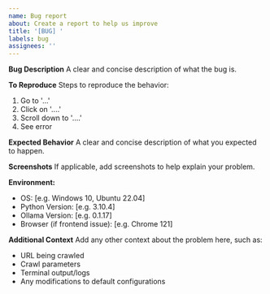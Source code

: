 ```yaml
---
name: Bug report
about: Create a report to help us improve
title: '[BUG] '
labels: bug
assignees: ''
---
```


**Bug Description**
A clear and concise description of what the bug is.

**To Reproduce**
Steps to reproduce the behavior:
1. Go to '...'
2. Click on '....'
3. Scroll down to '....'
4. See error

**Expected Behavior**
A clear and concise description of what you expected to happen.

**Screenshots**
If applicable, add screenshots to help explain your problem.

**Environment:**
 - OS: [e.g. Windows 10, Ubuntu 22.04]
 - Python Version: [e.g. 3.10.4]
 - Ollama Version: [e.g. 0.1.17]
 - Browser (if frontend issue): [e.g. Chrome 121]

**Additional Context**
Add any other context about the problem here, such as:
- URL being crawled
- Crawl parameters
- Terminal output/logs
- Any modifications to default configurations 